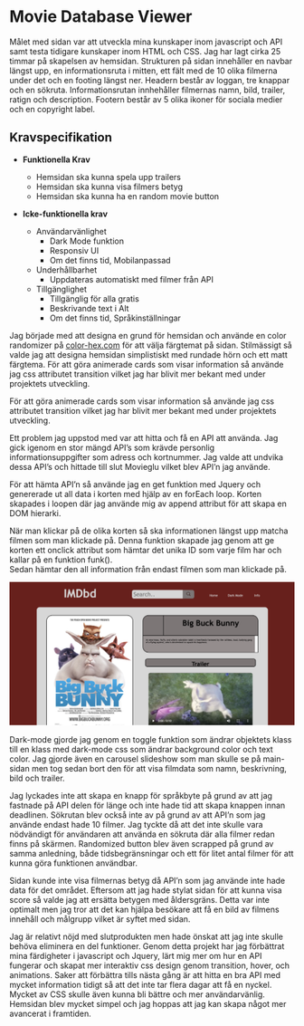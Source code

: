 # Movie Database Viewer 

Målet med sidan var att utveckla mina kunskaper inom javascript och API samt testa tidigare kunskaper inom HTML och CSS. Jag har lagt cirka 25 timmar på skapelsen av hemsidan. Strukturen på sidan innehåller en navbar längst upp, en informationsruta i mitten, ett fält med de 10 olika filmerna under det och en footing längst ner. Headern består av loggan, tre knappar och en sökruta. Informationsrutan innhehåller filmernas namn, bild, trailer, ratign och description. Footern består av 5 olika ikoner för sociala medier och en copyright label.

## Kravspecifikation
* **Funktionella Krav**
    * Hemsidan ska kunna spela upp trailers
    * Hemsidan ska kunna visa filmers betyg
    * Hemsidan ska kunna ha en random movie button
    
* **Icke-funktionella krav**
    * Användarvänlighet
        * Dark Mode funktion
        * Responsiv UI
        * Om det finns tid, Mobilanpassad
    * Underhållbarhet
        * Uppdateras automatiskt med filmer från API
    * Tillgänglighet
        * Tillgänglig för alla gratis
        * Beskrivande text i Alt
        * Om det finns tid, Språkinställningar


Jag började med att designa en grund för hemsidan och använde en color randomizer på [color-hex.com](https://www.color-hex.com/) för att välja färgtemat på sidan. Stilmässigt så valde jag att designa hemsidan simplistiskt med rundade hörn och ett matt färgtema. För att göra animerade cards som visar information så använde jag css attributet transition vilket jag har blivit mer bekant med under projektets utveckling. 

För att göra animerade cards som visar information så använde jag css attributet transition vilket jag har blivit mer bekant med under projektets utveckling. 

Ett problem jag uppstod med var att hitta och få en API att använda. Jag gick igenom en stor mängd API’s som krävde personlig informationsuppgifter som adress och kortnummer. Jag valde att undvika dessa API’s och hittade till slut Movieglu vilket blev API’n jag använde. 

För att hämta API’n så använde jag en get funktion med Jquery och genererade ut all data i korten med hjälp av en forEach loop. Korten skapades  i loopen där jag använde mig av append attribut för att skapa en DOM hierarki. 

När man klickar på de olika korten så ska informationen längst upp matcha filmen som man klickade på. Denna funktion skapade jag genom att ge korten ett onclick attribut som hämtar det unika ID som varje film har och kallar på en funktion funk().   
Sedan hämtar den all information från endast filmen som man klickade på.

![mainpage](images/Screenshot%202022-10-03%20at%2011.43.07.png)

Dark-mode gjorde jag genom en toggle funktion som ändrar objektets klass till en klass med dark-mode css som ändrar background color och text color. Jag gjorde även en carousel slideshow som man skulle se på main-sidan men tog sedan bort den för att visa filmdata som namn, beskrivning, bild och trailer.

Jag lyckades inte att skapa en knapp för språkbyte på grund av att jag fastnade på API delen för länge och inte hade tid att skapa knappen innan deadlinen. Sökrutan blev också inte av på grund av att API’n som jag använde endast hade 10 filmer. Jag tyckte då att det inte skulle vara nödvändigt för användaren att använda en sökruta där alla filmer redan finns på skärmen. Randomized button blev även scrapped på grund av samma anledning, både tidsbegränsningar och ett för litet antal filmer för att kunna göra funktionen användbar.  

Sidan kunde inte visa filmernas betyg då API’n som jag använde inte hade data för det området. Eftersom att jag hade stylat sidan för att kunna visa score så valde jag att ersätta betygen med åldersgräns. Detta var inte optimalt men jag tror att det kan hjälpa besökare att få en bild av filmens innehåll och målgrupp vilket är syftet med sidan.


Jag är relativt nöjd med slutprodukten men hade önskat att jag inte skulle behöva eliminera en del funktioner. Genom detta projekt har jag förbättrat mina färdigheter i javascript och Jquery, lärt mig mer om hur en API fungerar och skapat mer interaktiv css design genom transition, hover, och animations. Saker att förbättra tills nästa gång är att hitta en bra API med mycket information tidigt så att det inte tar flera dagar att få en nyckel. Mycket av CSS skulle även kunna bli bättre och mer användarvänlig. Hemsidan blev mycket simpel och jag hoppas att jag kan skapa något mer avancerat i framtiden.
